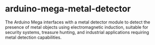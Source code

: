 # arduino-mega-metal-detector
The Arduino Mega interfaces with a metal detector module to detect the presence of metal objects using electromagnetic induction, suitable for security systems, treasure hunting, and industrial applications requiring metal detection capabilities.
